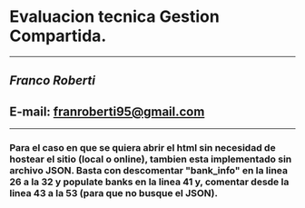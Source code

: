 # Evaluacion tecnica Gestion Compartida.
---
## _Franco Roberti_
## E-mail: franroberti95@gmail.com
---
### Para el caso en que se quiera abrir el html sin necesidad de hostear el sitio (local o online), tambien esta implementado sin archivo JSON. Basta con descomentar "bank_info" en la linea 26 a la 32 y populate banks en la linea 41 y, comentar desde la linea 43 a la 53 (para que no busque el JSON). 
